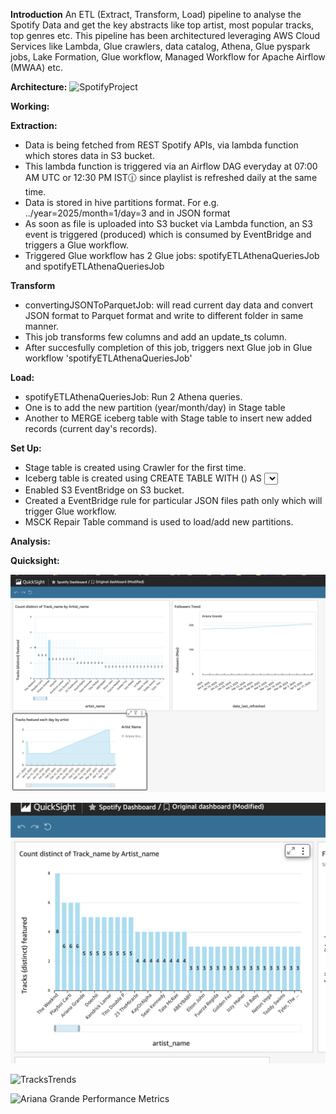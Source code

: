 **Introduction**
An ETL (Extract, Transform, Load) pipeline to analyse the Spotify Data and get the key abstracts like top artist, most popular tracks, top genres etc. 
This pipeline has been architectured leveraging AWS Cloud Services like Lambda, Glue crawlers, data catalog, Athena, Glue pyspark jobs, Lake Formation, Glue workflow, Managed Workflow for Apache Airflow (MWAA) etc.

**Architecture:**
![SpotifyProject](https://github.com/user-attachments/assets/1ad8b12a-3cde-4320-ad25-b69fa7421b4d)

**Working:**

**Extraction:**
  - Data is being fetched from REST Spotify APIs, via lambda function which stores data in S3 bucket.
  - This lambda function is triggered via an Airflow DAG everyday at 07:00 AM UTC or 12:30 PM IST🕧 since playlist is refreshed daily at the same time.
  - Data is stored in hive partitions format. For e.g. ../year=2025/month=1/day=3 and in JSON format
  - As soon as file is uploaded into S3 bucket via Lambda function, an S3 event is triggered (produced) which is consumed by EventBridge and triggers a Glue workflow.
  - Triggered Glue workflow has 2 Glue jobs: spotifyETLAthenaQueriesJob and spotifyETLAthenaQueriesJob

**Transform**
  - convertingJSONToParquetJob: will read current day data and convert JSON format to Parquet format and write to different folder in same manner.
  - This job transforms few columns and add an update_ts column.
  - After succesfully completion of this job, triggers next Glue job in Glue workflow 'spotifyETLAthenaQueriesJob'

**Load:**
  -  spotifyETLAthenaQueriesJob: Run 2 Athena queries.
  -  One is to add the new partition (year/month/day) in Stage table
  -  Another to MERGE iceberg table with Stage table to insert new added records (current day's records).

**Set Up:**
  - Stage table is created using Crawler for the first time.
  - Iceberg table is created using CREATE TABLE WITH (<options>) AS <SELECT query>(CTAS)  query on Stage table.
  - Enabled S3 EventBridge on S3 bucket.
  - Created a EventBridge rule for particular JSON files path only which will trigger Glue workflow.
  - MSCK Repair Table command is used to load/add new partitions.


**Analysis:**

**Quicksight:**

![Ariana Grande Performance Metrics](https://github.com/prayantgupta15/SpotifyDataAnlysis-ETL-pipeline/blob/main/Quicksight%20Dashboard/Ariana%20Grande%20Performance%20Metrics.jpg)

![ArtistsTrend](https://github.com/prayantgupta15/SpotifyDataAnlysis-ETL-pipeline/blob/main/Quicksight%20Dashboard/ArtistsTrend.jpg)

![TracksTrends]([https://github.com/prayantgupta15/SpotifyDataAnlysis-ETL-pipeline/blob/main/Quicksight%20Dashboard/Ariana%20Grande%20Performance%20Metrics.jpg](https://github.com/prayantgupta15/SpotifyDataAnlysis-ETL-pipeline/blob/main/Quicksight%20Dashboard/TracksTrends.jpg))

<img width="1092" alt="Ariana Grande Performance Metrics" src="https://github.com/user-attachments/assets/24f08291-b8eb-4120-8e7d-04fe1b5d17b0" />
